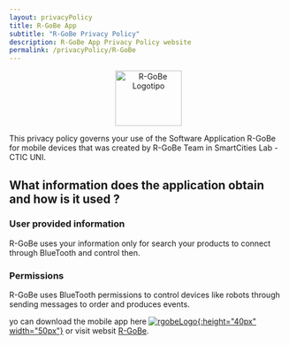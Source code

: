 ```yaml
---
layout: privacyPolicy
title: R-GoBe App
subtitle: "R-GoBe Privacy Policy"
description: R-GoBe App Privacy Policy website
permalink: /privacyPolicy/R-GoBe
---
```

<div align="center">
  <img src="/assets/privacyPolicy/R-GoBe/Logotipo.png" alt="R-GoBe Logotipo" width="120" height="100">
  <!-- ## ![rgobeSlogan](/assets/privacyPolicy/R-GoBe/Logotipo.png){:height="100px" width="120px"} -->
</div>

This privacy policy governs your use of the Software Application R-GoBe for mobile devices that was created by R-GoBe Team in SmartCities Lab - CTIC UNI.

## What information does the application obtain and how is it used ?

### User provided information

R-GoBe uses your information only for search your products to connect through BlueTooth and control then.

### Permissions

R-GoBe uses BlueTooth permissions to control devices like robots through sending messages to order and produces events.

yo can download the mobile app here [![rgobeLogo](/assets/privacyPolicy/R-GoBe/Isotipo.png){:height="40px" width="50px"}](https://play.google.com/store/apps/details?id=com.jenazads.android.rgobe) or visit websit [R-GoBe](http://www.r-gobe.com).

